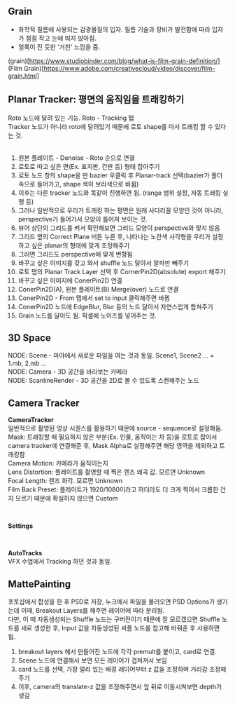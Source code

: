 ## Grain
 - 화학적 필름에 사용되는 감광물질의 입자. 필름 기술과 장비가 발전함에 따라 입자가 점점 작고 눈에 띄지 않아짐.    
 - 얼룩이 진 듯한 '거친' 느낌을 줌. 

(grain)[https://www.studiobinder.com/blog/what-is-film-grain-definition/]     
(Film Grain)[https://www.adobe.com/creativecloud/video/discover/film-grain.html]   

## Planar Tracker: 평면의 움직임을 트래킹하기
Roto 노드에 달려 있는 기능. Roto - Tracking 탭    
Tracker 노드가 아니라 roto에 달려있기 때문에 로토 shape를 따서 트래킹 할 수 있다는 것.   
<br/>
1. 원본 플레이트 - Denoise - Roto 순으로 연결
2. 로토로 따고 싶은 면(Ex. 표지판, 간판 등) 형태 잡아주기
3. 로토 노드 창의 shape을 딴 bazier 우클릭 후 Planar-track 선택(bazier가 폴더 속으로 들어가고, shape 색이 보라색으로 바뀜)
4. 이후는 다른 tracker 노드와 똑같이 진행하면 됨. (range 범위 설정, 자동 트래킹 실행 등)
5. 그러나 일반적으로 우리가 트래킹 하는 평면은 원래 사다리꼴 모양인 것이 아니라, perspective가 들어가서 모양이 틀어져 보이는 것.
6. 뷰어 상단의 그리드를 켜서 확인해보면 그리드 모양이 perspective와 맞지 않음 
7. 그리드 옆의 Correct Plane 버튼 누른 후, 나타나는 노란색 사각형을 우리가 설정하고 싶은 planar의 형태에 맞게 조정해주기
8. 그러면 그리드도 perspective에 맞게 변형됨
9. 바꾸고 싶은 이미지를 갖고 와서 shuffle 노드 달아서 알파만 빼주기
10. 로토 탭의 Planar Track Layer 선택 후 CornerPin2D(absolute) export 해주기
11. 바꾸고 싶은 이미지에 ConerPin2D 연결
12. ConerPin2D(A), 원본 플레이트(B) Merge(over) 노드로 연결
13. ConerPin2D - From 탭에서 set to input 클릭해주면 바뀜
14. ConerPin2D 노드에 EdgeBlur, Blur 등의 노드 달아서 자연스럽게 합쳐주기
15. Grain 노드를 달아도 됨. 픽셀에 노이즈를 넣어주는 것. 


## 3D Space
NODE: Scene - 마야에서 새로운 파일을 여는 것과 동일. Scene1, Scene2 ... = 1.mb, 2.mb ...   
NODE: Camera - 3D 공간을 바라보는 카메라    
NODE: ScanlineRender - 3D 공간을 2D로 볼 수 있도록 스캔해주는 노드    

## Camera Tracker
**CameraTracker**    
일반적으로 촬영된 영상 시퀀스를 활용하기 때문에 source - sequence로 설정해둠.   
Mask: 트래킹할 때 필요하지 않은 부분(Ex. 인물, 움직이는 차 등)을 로토로 잡아서 camera tracker에 연결해준 후, Mask Alpha로 설정해주면 해당 영역을 제외하고 트래킹함    
Camera Motion: 카메라가 움직이는지   
Lens Distortion: 플레이트를 촬영할 때 찍은 렌즈 왜곡 값. 모르면 Unknown   
Focal Length: 렌즈 화각. 모르면 Unknown   
Film Back Preset: 플레이트가 1920/1080이라고 하더라도 더 크게 찍어서 크롭한 건지 모르기 때문에 확실하지 않으면 Custom    

<br/>

**Settings**  

<br/>

**AutoTracks**     
VFX 수업에서 Tracking 하던 것과 동일.   

## MattePainting
포토샵에서 합성을 한 후 PSD로 저장, 누크에서 파일을 불러오면 PSD Options가 생기는데 이때, Breakout Layers를 해주면 레이어에 따라 분리됨.   
다만, 이 때 자동생성되는 Shuffle 노드는 구버전이기 때문에 잘 모르겠으면 Shuffle 노드를 새로 생성한 후, Input 값을 자동생성된 셔플 노드를 참고해 바꿔준 후 사용하면 됨.    

1. breakout layers 해서 만들어진 노드에 각각 premult를 붙이고, card로 연결.
2. Scene 노드에 연결해서 보면 모든 레이어가 겹쳐져서 보임
3. card 노드를 선택, 가장 멀리 있는 배경 레이어부터 z 값을 조정하며 거리감 조정해주기
4. 이후, camera의 translate-z 값을 조정해주면서 앞 뒤로 이동시켜보면 depth가 생김 

